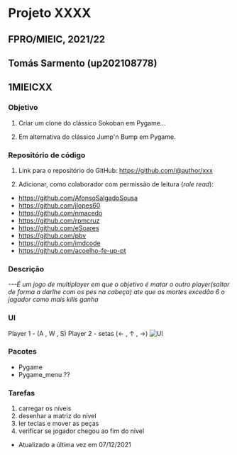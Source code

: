 # Projeto XXXX
## FPRO/MIEIC, 2021/22
## Tomás Sarmento (up202108778)
## 1MIEICXX

### Objetivo

1. Criar um clone do clássico Sokoban em Pygame...

2. Em alternativa do clássico Jump'n Bump em Pygame.

### Repositório de código

1) Link para o repositório do GitHub: https://github.com/@author/xxx

2) Adicionar, como colaborador com permissão de leitura (*role read*):

- https://github.com/AfonsoSalgadoSousa
- https://github.com/jlopes60
- https://github.com/nmacedo
- https://github.com/rpmcruz
- https://github.com/eSoares
- https://github.com/pbv
- https://github.com/imdcode
- https://github.com/acoelho-fe-up-pt

### Descrição

*---É um jogo de multiplayer em que o objetivo é matar o outro player(saltar de forma a darlhe com os pes na cabeça) ate que as mortes excedão 6 o jogador como mais kills ganha*

### UI
Player 1 - (A , W , S)
Player 2 - setas (← , ↑ , →)
![UI](ui.png)

### Pacotes

- Pygame
- Pygame_menu ??

### Tarefas

1. carregar os níveis
1. desenhar a matriz do nível
1. ler teclas e mover as peças
2. verificar se jogador chegou ao fim do nível

- Atualizado a última vez em 07/12/2021
